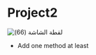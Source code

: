 # Project2


![‏‏لقطة الشاشة (66)](https://user-images.githubusercontent.com/52765342/213453628-e9108814-89f9-4621-9828-01442448b876.png)

- Add one method at least
